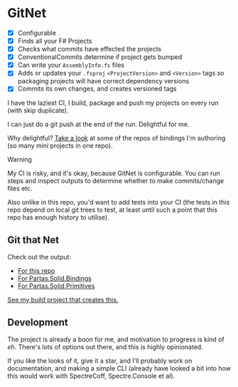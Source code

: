 # GitNet

- [x] Configurable
- [x] Finds all your F# Projects
- [x] Checks what commits have effected the projects
- [x] ConventionalCommits determine if project gets bumped
- [x] Can write your `AssemblyInfo.fs` files
- [x] Adds or updates your `.fsproj` `<ProjectVersion>` and `<Version>` tags so packaging projects will have correct dependency versions
- [x] Commits its own changes, and creates versioned tags

I have the laziest CI, I build, package and push my projects on every run (with skip duplicate).

I can just do a git push at the end of the run. Delightful for me.

Why delightful? [Take a look](https://github.com/shayanhabibi/Partas.Solid.Primitives/blob/master/RELEASE_NOTES.md) at some of the repos of bindings I'm authoring (so many mini projects in one repo).

> [!WARNING]
> My CI is risky, and it's okay, because GitNet is
> configurable. You can run steps and inspect outputs to determine
> whether to make commits/change files etc.
> 
> Also unlike in this repo, you'd want to add tests into your CI (the tests in this repo depend on local git trees to test, at least until such a point that this repo has enough history to utilise).

## Git that Net

Check out the output:
* [For this repo](https://github.com/shayanhabibi/Partas.GitNet/blob/master/RELEASE_NOTES.md)
* [For Partas.Solid.Bindings](https://github.com/shayanhabibi/Partas.Solid.Bindings/blob/master/RELEASE_NOTES.md)
* [For Partas.Solid.Primitives](https://github.com/shayanhabibi/Partas.Solid.Primitives/blob/master/RELEASE_NOTES.md)

[See my build project that creates this.](https://github.com/shayanhabibi/Partas.GitNet/blob/master/Build/Program.fs#L71-L92)

## Development

The project is already a boon for me, and motivation to progress is kind of *eh*. There's lots of options out there, and this is highly opinionated.

If you like the looks of it, give it a star, and I'll probably work on documentation, and making a simple CLI (already have looked a bit into how this would work with SpectreCoff, Spectre.Console et al).
